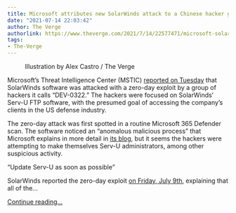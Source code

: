 ```yaml
---
title: Microsoft attributes new SolarWinds attack to a Chinese hacker group
date: "2021-07-14 22:03:42"
author: The Verge
authorlink: https://www.theverge.com/2021/7/14/22577471/microsoft-solarwinds-hack-zero-day-serv-u
tags:
- The-Verge
---
```

<figure>
      <img alt="" src="https://cdn.vox-cdn.com/thumbor/K3s1Ll1lDGUWV1c5_6N6SBoTcmI=/0x0:2040x1360/1310x873/cdn.vox-cdn.com/uploads/chorus_image/image/69583436/acastro_170621_1777_0006.0.jpg" />
        <figcaption>Illustration by Alex Castro / The Verge</figcaption>
    </figure>

  <p id="cGaGmP">Microsoft’s Threat Intelligence Center (MSTIC) <a href="https://click.linksynergy.com/deeplink?id=nOD%2FrLJHOac&amp;mid=24542&amp;u1=verge&amp;murl=https%3A%2F%2Fwww.microsoft.com%2Fsecurity%2Fblog%2F2021%2F07%2F13%2Fmicrosoft-discovers-threat-actor-targeting-solarwinds-serv-u-software-with-0-day-exploit%2F" rel="sponsored nofollow noopener" target="_blank">reported on Tuesday</a> that SolarWinds software was attacked with a zero-day exploit by a group of hackers it calls “DEV-0322.” The hackers were focused on SolarWinds’ Serv-U FTP software, with the presumed goal of accessing the company’s clients in the US defense industry.</p>
<p id="DAaCsU">The zero-day attack was first spotted in a routine Microsoft 365 Defender scan. The software noticed an “anomalous malicious process” that Microsoft explains in more detail in <a href="https://click.linksynergy.com/deeplink?id=nOD%2FrLJHOac&amp;mid=24542&amp;u1=verge&amp;murl=https%3A%2F%2Fwww.microsoft.com%2Fsecurity%2Fblog%2F2021%2F07%2F13%2Fmicrosoft-discovers-threat-actor-targeting-solarwinds-serv-u-software-with-0-day-exploit%2F" rel="sponsored nofollow noopener" target="_blank">its blog</a>, but it seems the hackers were attempting to make themselves Serv-U administrators, among other suspicious activity.</p>
<div class="c-float-right"><aside id="klIEzb"><q>Update Serv-U as soon as possible</q></aside></div>
<p id="U05ytu">SolarWinds reported the zero-day exploit <a href="https://www.solarwinds.com/trust-center/security-advisories/cve-2021-35211">on Friday, July 9th</a>, explaining that all of the...</p>
  <p>
    <a href="https://www.theverge.com/2021/7/14/22577471/microsoft-solarwinds-hack-zero-day-serv-u">Continue reading&hellip;</a>
  </p>